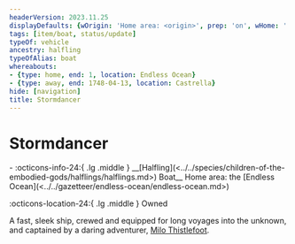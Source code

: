 ```yaml
---
headerVersion: 2023.11.25
displayDefaults: {wOrigin: 'Home area: <origin>', prep: 'on', wHome: ''}
tags: [item/boat, status/update]
typeOf: vehicle
ancestry: halfling
typeOfAlias: boat
whereabouts:
- {type: home, end: 1, location: Endless Ocean}
- {type: away, end: 1748-04-13, location: Castrella}
hide: [navigation]
title: Stormdancer
---
```

# Stormdancer
<div class="grid cards ext-narrow-margin ext-one-column" markdown>
- :octicons-info-24:{ .lg .middle } __[Halfling](<../../species/children-of-the-embodied-gods/halflings/halflings.md>) Boat__  
   Home area: the [Endless Ocean](<../../gazetteer/endless-ocean/endless-ocean.md>)  
</div>

:octicons-location-24:{ .lg .middle } Owned




A fast, sleek ship, crewed and equipped for long voyages into the unknown, and captained by a daring adventurer, [Milo Thistlefoot](<../../people/halflings/milo-thistlefoot.md>). 



